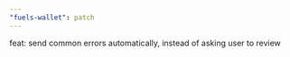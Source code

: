 ```yaml
---
"fuels-wallet": patch
---
```


feat: send common errors automatically, instead of asking user to review
